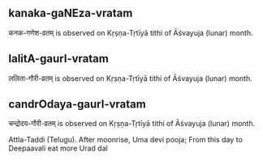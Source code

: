 ## kanaka-gaNEza-vratam

कनक-गणेश-व्रतम् is observed on Kṛṣṇa-Tṛtīyā tithi of Āśvayuja (lunar) month.



## lalitA-gaurI-vratam

ललिता-गौरी-व्रतम् is observed on Kṛṣṇa-Tṛtīyā tithi of Āśvayuja (lunar) month.



## candrOdaya-gaurI-vratam

चन्द्रोदय-गौरी-व्रतम् is observed on Kṛṣṇa-Tṛtīyā tithi of Āśvayuja (lunar) month.

Attla-Taddi (Telugu). After moonrise, Uma devi pooja; From this day to Deepaavali eat more Urad dal

